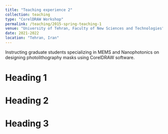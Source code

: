 ```yaml
---
title: "Teaching experience 2"
collection: teaching
type: "CorelDRAW Workshop"
permalink: /teaching/2015-spring-teaching-1
venue: "University of Tehran, Faculty of New Sciences and Technologies"
date: 2021-2022
location: "Tehran, Iran"
---
```


Instructing graduate students specializing in MEMS and Nanophotonics on designing photolithography masks using CorelDRAW software.

Heading 1
======

Heading 2
======

Heading 3
======
